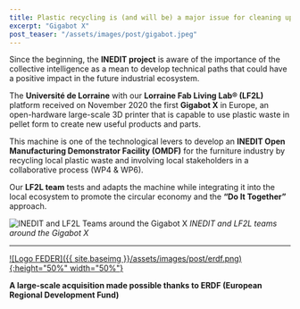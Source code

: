 ```yaml
---
title: Plastic recycling is (and will be) a major issue for cleaning up after these challenging times of the covid-19 response
excerpt: "Gigabot X"
post_teaser: "/assets/images/post/gigabot.jpeg"
---
```


Since the beginning, the **INEDIT project** is aware of the importance of the collective intelligence as a mean to develop technical paths that could have a positive impact in the future industrial ecosystem.  

The **Université de Lorraine** with our **Lorraine Fab Living Lab® (LF2L)** platform received on November 2020 the first **Gigabot X** in Europe, an open-hardware large-scale 3D printer that is capable to use plastic waste in pellet form to create new useful products and parts.   

This machine is one of the technological levers to develop an **INEDIT Open Manufacturing Demonstrator Facility (OMDF)** for the furniture industry by recycling local plastic waste and involving local stakeholders in a collaborative process (WP4 & WP6).  

Our **LF2L team** tests and adapts the machine while integrating it into the local ecosystem to promote the circular economy and the **“Do It Together”** approach.  


![INEDIT and LF2L Teams around the Gigabot X](/assets/images/post/gigabot.jpeg)
*INEDIT and LF2L teams around the Gigabot X* 

---------

<a href="https://www.europe-en-france.gouv.fr/en/european-funds/european-regional-development-fund-ERDF">![Logo FEDER]({{ site.baseimg }}/assets/images/post/erdf.png){:height="50%" width="50%"}</a>  

 **A large-scale acquisition made possible thanks to ERDF (European Regional Development Fund)** 


